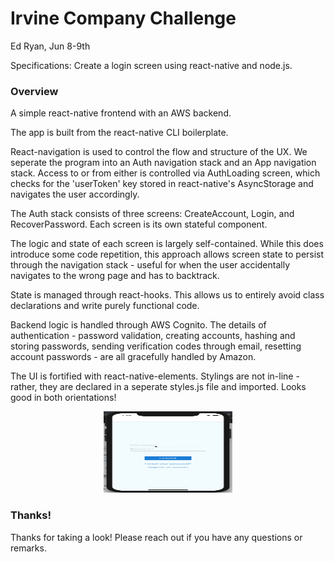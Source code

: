 # Irvine Company Challenge
Ed Ryan, Jun 8-9th

Specifications: Create a login screen using react-native and node.js.

### Overview

A simple react-native frontend with an AWS backend.

The app is built from the react-native CLI boilerplate.

React-navigation is used to control the flow and structure of the UX. We seperate the program into an Auth navigation stack and an App navigation stack. Access to or from either is controlled via AuthLoading screen, which checks for the 'userToken' key stored in react-native's AsyncStorage and navigates the user accordingly.

The Auth stack consists of three screens: CreateAccount, Login, and RecoverPassword. Each screen is its own stateful component.

The logic and state of each screen is largely self-contained. While this does introduce some code repetition, this approach allows screen state to persist through the navigation stack - useful for when the user accidentally navigates to the wrong page and has to backtrack.

State is managed through react-hooks. This allows us to entirely avoid class declarations and write purely functional code.

Backend logic is handled through AWS Cognito. The details of authentication - password validation, creating accounts, hashing and storing passwords, sending verification codes through email, resetting account passwords - are all gracefully handled by Amazon.

The UI is fortified with react-native-elements. Stylings are not in-line - rather, they are declared in a seperate styles.js file and imported. Looks good in both orientations!

<div align="center"><img src="./IC_chall.gif" width="206" height="130" title="app demo"></div>

### Thanks!

Thanks for taking a look! Please reach out if you have any questions or remarks.
